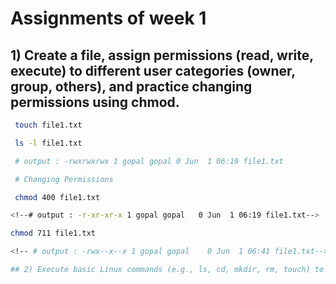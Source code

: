 # Assignments of week 1 

##  1) Create a file, assign permissions (read, write, execute) to different user categories (owner, group, others), and practice changing permissions using chmod.

```bash
 touch file1.txt

 ls -l file1.txt

 # output : -rwxrwxrwx 1 gopal gopal 0 Jun  1 06:19 file1.txt

 # Changing Permissions

 chmod 400 file1.txt

<!--# output : -r-xr-xr-x 1 gopal gopal   0 Jun  1 06:19 file1.txt-->

chmod 711 file1.txt

<!-- # output : -rwx--x--x 1 gopal gopal    0 Jun  1 06:41 file1.txt-->

## 2) Execute basic Linux commands (e.g., ls, cd, mkdir, rm, touch) to manipulate files and directories, with an emphasis on understanding their usage.
